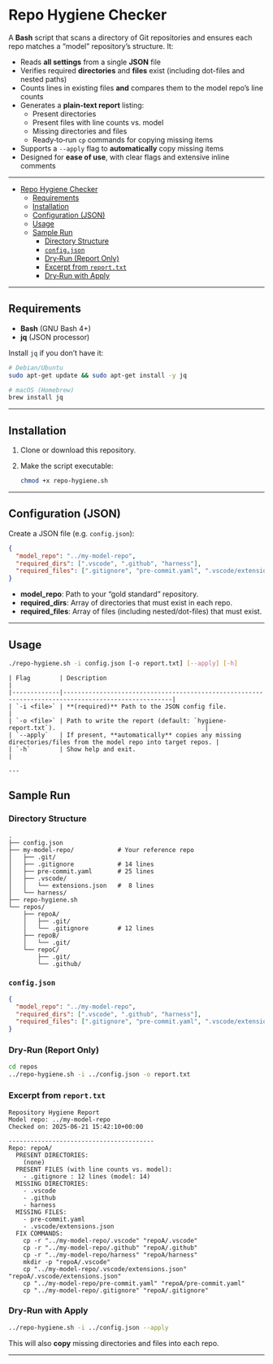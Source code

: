 # Repo Hygiene Checker

A **Bash** script that scans a directory of Git repositories and ensures each repo matches a “model” repository’s structure. It:

- Reads **all settings** from a single **JSON** file
- Verifies required **directories** and **files** exist (including dot-files and nested paths)
- Counts lines in existing files **and** compares them to the model repo’s line counts
- Generates a **plain-text report** listing:
  - Present directories
  - Present files with line counts vs. model
  - Missing directories and files
  - Ready‐to‐run `cp` commands for copying missing items
- Supports a `--apply` flag to **automatically** copy missing items
- Designed for **ease of use**, with clear flags and extensive inline comments

---

- [Repo Hygiene Checker](#repo-hygiene-checker)
  - [Requirements](#requirements)
  - [Installation](#installation)
  - [Configuration (JSON)](#configuration-json)
  - [Usage](#usage)
  - [Sample Run](#sample-run)
    - [Directory Structure](#directory-structure)
    - [`config.json`](#configjson)
    - [Dry‐Run (Report Only)](#dryrun-report-only)
    - [Excerpt from `report.txt`](#excerpt-from-reporttxt)
    - [Dry‐Run with Apply](#dryrun-with-apply)

---

## Requirements

- **Bash** (GNU Bash 4+)
- **jq** (JSON processor)

Install `jq` if you don’t have it:

```bash
# Debian/Ubuntu
sudo apt-get update && sudo apt-get install -y jq

# macOS (Homebrew)
brew install jq
```

---

## Installation

1. Clone or download this repository.
2. Make the script executable:

   ```bash
   chmod +x repo-hygiene.sh
   ```

---

## Configuration (JSON)

Create a JSON file (e.g. `config.json`):

```json
{
  "model_repo": "../my-model-repo",
  "required_dirs": [".vscode", ".github", "harness"],
  "required_files": [".gitignore", "pre-commit.yaml", ".vscode/extensions.json"]
}
```

- **model_repo**: Path to your “gold standard” repository.
- **required_dirs**: Array of directories that must exist in each repo.
- **required_files**: Array of files (including nested/dot-files) that must exist.

---

## Usage

```bash
./repo-hygiene.sh -i config.json [-o report.txt] [--apply] [-h]
```

```
| Flag        | Description                                                                                        |
|-------------|----------------------------------------------------------------------------------------------------|
| `-i <file>` | **(required)** Path to the JSON config file.                                                      |
| `-o <file>` | Path to write the report (default: `hygiene-report.txt`).                                         |
| `--apply`   | If present, **automatically** copies any missing directories/files from the model repo into target repos. |
| `-h`        | Show help and exit.                                                                                |

---
```

## Sample Run

### Directory Structure

```text
.
├── config.json
├── my-model-repo/            # Your reference repo
│   ├── .git/
│   ├── .gitignore            # 14 lines
│   ├── pre-commit.yaml       # 25 lines
│   ├── .vscode/
│   │   └── extensions.json   #  8 lines
│   └── harness/
├── repo-hygiene.sh
└── repos/
    ├── repoA/
    │   ├── .git/
    │   └── .gitignore        # 12 lines
    ├── repoB/
    │   └── .git/
    └── repoC/
        ├── .git/
        └── .github/
```

### `config.json`

```json
{
  "model_repo": "../my-model-repo",
  "required_dirs": [".vscode", ".github", "harness"],
  "required_files": [".gitignore", "pre-commit.yaml", ".vscode/extensions.json"]
}
```

### Dry‐Run (Report Only)

```bash
cd repos
../repo-hygiene.sh -i ../config.json -o report.txt
```

### Excerpt from `report.txt`

```
Repository Hygiene Report
Model repo: ../my-model-repo
Checked on: 2025-06-21 15:42:10+00:00

----------------------------------------
Repo: repoA/
  PRESENT DIRECTORIES:
    (none)
  PRESENT FILES (with line counts vs. model):
    - .gitignore : 12 lines (model: 14)
  MISSING DIRECTORIES:
    - .vscode
    - .github
    - harness
  MISSING FILES:
    - pre-commit.yaml
    - .vscode/extensions.json
  FIX COMMANDS:
    cp -r "../my-model-repo/.vscode" "repoA/.vscode"
    cp -r "../my-model-repo/.github" "repoA/.github"
    cp -r "../my-model-repo/harness" "repoA/harness"
    mkdir -p "repoA/.vscode"
    cp "../my-model-repo/.vscode/extensions.json" "repoA/.vscode/extensions.json"
    cp "../my-model-repo/pre-commit.yaml" "repoA/pre-commit.yaml"
    cp "../my-model-repo/.gitignore" "repoA/.gitignore"
```

### Dry‐Run with Apply

```bash
../repo-hygiene.sh -i ../config.json --apply
```

This will also **copy** missing directories and files into each repo.

---
